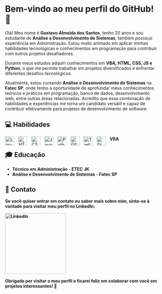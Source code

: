 # Bem-vindo ao meu perfil do GitHub! :wave:

<!-- <p align="center">
  <img src="https://your-image-url.type" alt="Gustavo Almeida dos Santos" />
</p> -->

Olá! Meu nome é **Gustavo Almeida dos Santos**, tenho 20 anos e sou estudante de **Análise e Desenvolvimento de Sistemas**, também posssuo experiência em Administração. Estou muito animado em aplicar minhas habilidades tecnológicas e conhecimentos em programação para contribuir com outros projetos desafiadores.

Durante meus estudos adquiri conhecimentos em **VBA, HTML, CSS, JS e Python**, o que me permite trabalhar em projetos diversificados e enfrentar diferentes desafios tecnológicos.

Atualmente, estou cursando **Análise e Desenvolvimento de Sistemas** na **Fatec SP**, onde tenho a oportunidade de aprofundar meus conhecimentos teóricos e práticos em programação, banco de dados, desenvolvimento web, entre outras áreas relacionadas. Acredito que essa combinação de habilidades e experiências me torna um candidato versátil e capaz de contribuir efetivamente para projetos de desenvolvimento de software.

## :computer: Habilidades

<img align="left" alt="Linux" width="30px" style="padding-right:10px;" src="https://cdn.jsdelivr.net/gh/devicons/devicon/icons/linux/linux-original.svg" />
<img align="left" alt="HTML" width="30px" style="padding-right:10px;" src="https://cdn.jsdelivr.net/gh/devicons/devicon/icons/html5/html5-plain.svg" />
<img align="left" alt="CSS" width="30px" style="padding-right:10px;" src="https://cdn.jsdelivr.net/gh/devicons/devicon/icons/css3/css3-plain.svg" />
<img align="left" alt="JavaScript" width="30px" style="padding-right:10px;" src="https://cdn.jsdelivr.net/gh/devicons/devicon/icons/javascript/javascript-plain.svg" />
<img align="left" alt="Python" width="30px" style="padding-right:10px;" src="https://cdn.jsdelivr.net/gh/devicons/devicon/icons/python/python-plain.svg" />
<img align="left" alt="GitHub" width="30px" style="padding-right:10px;" src="https://cdn.jsdelivr.net/gh/devicons/devicon/icons/github/github-original.svg" />
<img align="left" alt="Trello" width="30px" style="padding-right:10px;" src="https://cdn.jsdelivr.net/gh/devicons/devicon/icons/trello/trello-plain-wordmark.svg" />
<img align="left" alt="Gimp" width="30px" style="padding-right:10px;" src="https://cdn.jsdelivr.net/gh/devicons/devicon/icons/gimp/gimp-plain-wordmark.svg" />
<b>VBA<b>


## :mortar_board: Educação
- **Técnico em Administração** - ETEC JK
- **Análise e Desenvolvimento de Sistemas** - Fatec SP

## :pushpin: Contato

Se você quiser entrar em contato ou saber mais sobre mim, sinta-se à vontade para visitar meu perfil no LinkedIn:


[<img src="https://cdn.jsdelivr.net/gh/devicons/devicon/icons/linkedin/linkedin-original-wordmark.svg" alt="LinkedIn" width="200" style="padding-right: 10px" />](https://www.linkedin.com/in/gustavo-almeida-dos-santos/)

Obrigado por visitar o meu perfil e ficarei feliz em colaborar com você em projetos interessantes! :rocket:
